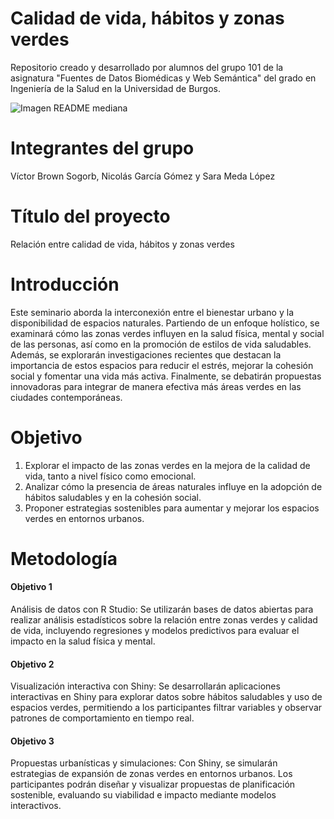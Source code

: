 # Calidad de vida, hábitos y zonas verdes
 Repositorio creado y desarrollado por alumnos del grupo 101 de la asignatura "Fuentes de Datos Biomédicas y Web Semántica" del grado en Ingeniería de la Salud en la Universidad de Burgos.
 
![Imagen README mediana](https://github.com/user-attachments/assets/5c075366-fcde-475b-8444-f50c944512ed)

 
 # Integrantes del grupo
 Víctor Brown Sogorb, Nicolás García Gómez y Sara Meda López
 
# Título del proyecto
Relación entre calidad de vida, hábitos y zonas verdes

# Introducción
Este seminario aborda la interconexión entre el bienestar urbano y la disponibilidad de espacios naturales. Partiendo de un enfoque holístico, se examinará cómo las zonas verdes influyen en la salud física, mental y social de las personas, así como en la promoción de estilos de vida saludables. Además, se explorarán investigaciones recientes que destacan la importancia de estos espacios para reducir el estrés, mejorar la cohesión social y fomentar una vida más activa. Finalmente, se debatirán propuestas innovadoras para integrar de manera efectiva más áreas verdes en las ciudades contemporáneas.

# Objetivo
1. Explorar el impacto de las zonas verdes en la mejora de la calidad de vida, tanto a nivel físico como emocional.
2. Analizar cómo la presencia de áreas naturales influye en la adopción de hábitos saludables y en la cohesión social.
3. Proponer estrategias sostenibles para aumentar y mejorar los espacios verdes en entornos urbanos.
   
# Metodología

#### Objetivo 1
Análisis de datos con R Studio: Se utilizarán bases de datos abiertas para realizar análisis estadísticos sobre la relación entre zonas verdes y calidad de vida, incluyendo regresiones y modelos predictivos para evaluar el impacto en la salud física y mental.

#### Objetivo 2
Visualización interactiva con Shiny: Se desarrollarán aplicaciones interactivas en Shiny para explorar datos sobre hábitos saludables y uso de espacios verdes, permitiendo a los participantes filtrar variables y observar patrones de comportamiento en tiempo real.

#### Objetivo 3
Propuestas urbanísticas y simulaciones: Con Shiny, se simularán estrategias de expansión de zonas verdes en entornos urbanos. Los participantes podrán diseñar y visualizar propuestas de planificación sostenible, evaluando su viabilidad e impacto mediante modelos interactivos.
